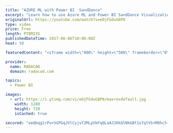 ```yaml
---
title: "AZURE ML with Power BI  SandDance"
excerpt: "Learn how to use Azure ML and Power BI SandDance Visualization"
originalUrl: https://youtube.com/watch?v=eOjFGduG8P0
type: video
price: Free
length: PT8M23S
publishedDateTime: 2017-06-06T10:06:00Z
heat: 50

featuredContent: "<iframe width=\"800\" height=\"500\" frameborder=\"0\" src=\"https://www.youtube.com/embed/eOjFGduG8P0\" allow=\"accelerometer; autoplay; encrypted-media; gyroscope; picture-in-picture\" allowfullscreen></iframe>"

provider:
  name: RADACAD
  domain: radacad.com

topics:
  - Power BI

images:
  - url: https://i.ytimg.com/vi/eOjFGduG8P0/maxresdefault.jpg
    width: 1280
    height: 720
    isCached: true

secured: "eeQbqg1rPu+5GPGqJVlCyjsY2MLpVbFqQLaAJ2KkQlNkGBt1oTqtVS+M0hc5+FuSBI4BC0J44Pe0nrgJt6XB3eNFfClO7bEYoTMlLOppxlozWfNCqyexOBmwf7kew1OlaKmur91czLGkWoVFeCNO0UfF/19LShOPAxwnXULwFz9iq7unGGoaZeQUezXEfM8cV2fcVW0wAbZl468Ek1vr9+UC87s5lBfPls9P3hAY32VB78kz9MmpoW9oM/sNGFvjiPYGN5c6NU1o+ndQfKJnv5x1LcZDRgZBKQ5WNHoXfKt1vuidROx8bfZ535dkQk+uUtc5XztoQAij3z5qujhSndv3latqG6E1Nx1Rtt9jyhFuUvlXvdslZLXYsIwdosHqu+Sjg36uMss0JxF3e/RgMezko6oHyBaGDbQFQdL9kTY=;DIgQGwuDh+EAtv0Y+lXR9A=="
---
```


